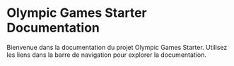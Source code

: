 # Olympic Games Starter Documentation

Bienvenue dans la documentation du projet Olympic Games Starter. Utilisez les liens dans la barre de navigation pour explorer la documentation.
